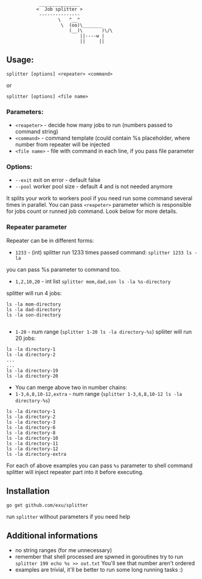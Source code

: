 ```
            _______________
           <  Job splitter >
            ---------------
                   \   ^__^
                    \  (oo)\_______
                       (__)\       )\/\
                           ||----w |
                           ||     ||

```


## Usage:

`splitter [options] <repeater> <command>`

or

`splitter [options] <file name>`


### Parameters:

- `<reapeter>`  - decide how many jobs to run (numbers passed to command string)
- `<command>`   - command template (could contain %s placeholder,
                    where number from repeater will be injected
- `<file name>` - file with command in each line, if you pass file parameter


### Options:

- `--exit` exit on error - default false
- `--pool` worker pool size - default 4
           <repeater> and <command> is not needed anymore


It splits your work to workers pool if you need run some command several times in parallel.
You can pass `<reapeter>` parameter which is responsible for jobs count or runned job command.
Look below for more details.


### Repeater parameter

Repeater can be in different forms:
- `1233` - (int) splitter run 1233 times passed command: `splitter 1233 ls -la`

you can pass %s parameter to command too.

- `1,2,10,20` - int list `splitter mom,dad,son ls -la %s-directory`

splitter will run 4 jobs:
```
ls -la mom-directory
ls -la dad-directory
ls -la son-directory


```
- `1-20` - num range (`splitter 1-20 ls -la directory-%s`)
spliiter will run 20 jobs:
```
ls -la directory-1
ls -la directory-2
...
...
ls -la directory-19
ls -la directory-20
```


- You can merge above two in number chains:
- `1-3,6,8,10-12,extra` - num range (`splitter 1-3,6,8,10-12 ls -la directory-%s`)
```
ls -la directory-1
ls -la directory-2
ls -la directory-3
ls -la directory-6
ls -la directory-8
ls -la directory-10
ls -la directory-11
ls -la directory-12
ls -la directory-extra
```

For each of above examples you can pass `%s` parameter to shell command
splitter will inject repeater part into it before executing.



## Installation

```
go get github.com/exu/splitter
```

run `splitter` without parameters if you need help


## Additional informations

- no string ranges (for me unnecessary)
- remember that shell processed are spwned in goroutines
try to run `splitter 199 echo %s >> out.txt` You'll see
that number aren't ordered
- examples are trivial, it'll be better to run some long running tasks :)
